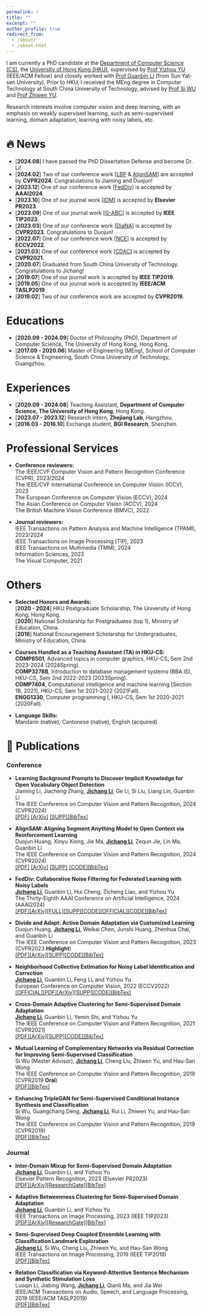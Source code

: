 ```yaml
---
permalink: /
title: ""
excerpt: ""
author_profile: true
redirect_from: 
  - /about/
  - /about.html
---
```




I am currently a PhD candidate at the [Department of Computer Science (CS)](https://www.cs.hku.hk/), the [University of Hong Kong (HKU)](https://www.hku.hk/), supervised by [Prof Yizhou YU](https://i.cs.hku.hk/~yzyu/) (IEEE/ACM Fellow) and closely worked with [Prof Guanbin LI](http://guanbinli.com/) (from Sun Yat-sen University). Prior to HKU, I received the MEng degree in Computer Technology at South China University of Technology, advised by [Prof Si WU](https://scholar.google.com.hk/citations?user=RtkXrnwAAAAJ&hl=en) and [Prof  Zhiwen YU](https://scholar.google.com/citations?user=uawKm4wAAAAJ&hl=en).  

Research interests involve computer vision and deep learning, with an emphasis on weakly supervised learning, such as semi-supervised learning, domain adaptation, learning with noisy labels, etc.




# 🔥 News

- [**2024.08**] I have passed the PhD Dissertation Defense and become Dr. Li!
- [**2024.02**] Two of our conference work [[LBP](https://openaccess.thecvf.com/content/CVPR2024/papers/Li_Learning_Background_Prompts_to_Discover_Implicit_Knowledge_for_Open_Vocabulary_CVPR_2024_paper.pdf) & [AlignSAM](https://openaccess.thecvf.com/content/CVPR2024/papers/Huang_AlignSAM_Aligning_Segment_Anything_Model_to_Open_Context_via_Reinforcement_CVPR_2024_paper.pdf)] are accepted by **CVPR2024**.  Congratulations to Jiaming and Duojun!
- [**2023.12**] One of our conference work [[FedDiv](https://ojs.aaai.org/index.php/AAAI/article/view/28095)] is accepted by **AAAI2024**.
- [**2023.10**] One of our journal work [[IDM](https://www.sciencedirect.com/science/article/pii/S0031320323007203?via%3Dihub)] is accepted by **Elsevier PR2023**.
- [**2023.09**] One of our journal work [[G-ABC](https://ieeexplore.ieee.org/document/10269065)] is accepted by **IEEE TIP2023**.
- [**2023.03**] One of our conference work [[DiaNA](https://openaccess.thecvf.com/content/CVPR2023/papers/Huang_Divide_and_Adapt_Active_Domain_Adaptation_via_Customized_Learning_CVPR_2023_paper.pdf)] is accepted by **CVPR2023**. Congratulations to Duojun!
- [**2022.07**] One of our conference work [[NCE](https://www.ecva.net/papers/eccv_2022/papers_ECCV/html/1005_ECCV_2022_paper.php)] is accepted by **ECCV2022**.
- [**2021.03**] One of our conference work [[CDAC](https://openaccess.thecvf.com/content/CVPR2021/html/Li_Cross-Domain_Adaptive_Clustering_for_Semi-Supervised_Domain_Adaptation_CVPR_2021_paper.html)] is accepted by **CVPR2021**.
- [**2020.07**] Graduated from South China University of Technology. Congratulations to Jichang!
- [**2019.07**] One of our journal work is accepted by **IEEE TIP2019**.
- [**2019.05**] One of our journal work is accepted by **IEEE/ACM TASLP2019**.
- [**2019.02**] Two of our conference work are accepted by **CVPR2019**.


# Educations
- [**2020.09 - 2024.09**] Doctor of Philosophy (PhD), Department of Computer Science, The University of Hong Kong, Hong Kong. 
- [**2017.09 - 2020.06**] Master of Engineering (MEng), School of Computer Science & Engineering, South China University of Technology, Guangzhou.


# Experiences
- [**2020.09 - 2024.08**] Teaching Assistant,  **Department of Computer Science, The University of Hong Kong**, Hong Kong.
- [**2023.07 - 2023.12**] Research intern,  **Zhejiang Lab**, Hangzhou.
- [**2016.03 - 2016.10**] Exchange student,  **BGI Research**, Shenzhen.



# Professional Services

- **Conference reviewers:**  
  The IEEE/CVF Computer Vision and Pattern Recognition Conference (CVPR), 2023/2024  
  The IEEE/CVF International Conference on Computer Vision (ICCV), 2023  
  The European Conference on Computer Vision (ECCV), 2024  
  The Asian Conference on Computer Vision (ACCV), 2024  
  The British Machine Vision Conference (BMVC), 2022  
  
- **Journal reviewers:**  
  IEEE Transactions on Pattern Analysis and Machine Intelligence (TPAMI), 2023/2024  
  IEEE Transactions on Image Processing (TIP), 2023  
  IEEE Transactions on Multimedia (TMM), 2024  
  Information Sciences, 2023  
  The Visual Computer, 2021  
  
  
  
  
  
  

# Others


- **Selected Honors and Awards:**  
[**2020 - 2024**] HKU Postgraduate Scholarship, The University of Hong Kong, Hong Kong.  
[**2020**] National Scholarship for Postgraduates (top 1), Ministry of Education, China.  
[**2016**] National Encouragement Scholarship for Undergraduates, Ministry of Education, China.  

- **Courses Handled as a Teaching Assistant (TA) in HKU-CS:**  
**COMP8501**, Advanced topics in computer graphics, HKU-CS, Sem 2nd 2023-2024 (2024Spring).  
**COMP3278B**, Introduction to database management systems (BBA IS), HKU-CS, Sem 2nd 2022-2023 (2023Spring).  
**COMP7404**, Computational intelligence and machine learning [Section 1B, 2021], HKU-CS, Sem 1st 2021-2022  (2021Fall).  
**ENGG1330**, Computer programming I, HKU-CS, Sem 1st 2020-2021  (2020Fall).

- **Language Skills:**  
Mandarin (native), Cantonese (native), English (acquired)


# 📝 Publications 

### Conference

- **Learning Background Prompts to Discover Implicit Knowledge for Open Vocabulary Object Detection**  
Jiaming Li, Jiacheng Zhang, **<u>Jichang Li</u>**, Ge Li, Si Liu, Liang Lin, Guanbin Li  
The IEEE Conference on Computer Vision and Pattern Recognition, 2024 (CVPR2024)  
[[PDF]](https://openaccess.thecvf.com/content/CVPR2024/papers/Li_Learning_Background_Prompts_to_Discover_Implicit_Knowledge_for_Open_Vocabulary_CVPR_2024_paper.pdf)
[[ArXiv]](https://arxiv.org/abs/2406.00510)
[[SUPP]](https://openaccess.thecvf.com/content/CVPR2024/supplemental/Li_Learning_Background_Prompts_CVPR_2024_supplemental.pdf)[[BibTex]](https://github.com/lijichang/lijichang.github.io/blob/main/bibtex/CVPR2024_LBP.bib)


- **AlignSAM: Aligning Segment Anything Model to Open Context via Reinforcement Learning**  
Duojun Huang, Xinyu Xiong, Jie Ma, **<u>Jichang Li</u>**, Zequn Jie, Lin Ma, Guanbin Li  
The IEEE Conference on Computer Vision and Pattern Recognition, 2024 (CVPR2024)  
[[PDF]](https://openaccess.thecvf.com/content/CVPR2024/papers/Huang_AlignSAM_Aligning_Segment_Anything_Model_to_Open_Context_via_Reinforcement_CVPR_2024_paper.pdf)
[[ArXiv]](https://arxiv.org/abs/2406.00480)
[[SUPP]](https://openaccess.thecvf.com/content/CVPR2024/supplemental/Huang_AlignSAM_Aligning_Segment_CVPR_2024_supplemental.pdf)
[[CODE]](https://github.com/Duojun-Huang/AlignSAM-CVPR2024)[[BibTex]](https://github.com/lijichang/lijichang.github.io/blob/main/bibtex/CVPR2024_AlignSAM.bib)

- **FedDiv: Collaborative Noise Filtering for Federated Learning with Noisy Labels**  
**<u>Jichang Li</u>**, Guanbin Li, Hui Cheng, Zicheng Liao, and Yizhou Yu  
The Thirty-Eighth AAAI Conference on Artificial Intelligence, 2024 (AAAI2024)  
[[PDF]](https://ojs.aaai.org/index.php/AAAI/article/view/28095/28195)[[ArXiv]](http://arxiv.org/abs/2312.12263)[[FULL]](https://github.com/lijichang/FLNL-FedDiv/blob/main/full%20paper.pdf)[[SUPP]](https://github.com/lijichang/FLNL-FedDiv/blob/main/supp.pdf)[[CODE]](https://github.com/lijichang/FLNL-FedDiv)[[OFFICIAL]](https://ojs.aaai.org/index.php/AAAI/article/view/28095)[[CODE]](https://github.com/lijichang/FLNL-FedDiv)[[BibTex]](https://github.com/lijichang/lijichang.github.io/blob/main/bibtex/AAAI2024_FLNL.bib)  


- **Divide and Adapt: Active Domain Adaptation via Customized Learning**  
Duojun Huang, **<u>Jichang Li</u>**, Weikai Chen, Junshi Huang, Zhenhua Chai, and Guanbin Li  
The IEEE Conference on Computer Vision and Pattern Recognition, 2023 (CVPR2023 **Highlight**)    
[[PDF]](https://openaccess.thecvf.com/content/CVPR2023/papers/Huang_Divide_and_Adapt_Active_Domain_Adaptation_via_Customized_Learning_CVPR_2023_paper.pdf)[[ArXiv]](https://arxiv.org/abs/2307.11618)[[SUPP]](https://openaccess.thecvf.com/content/CVPR2023/supplemental/Huang_Divide_and_Adapt_CVPR_2023_supplemental.pdf)[[CODE]](https://github.com/starchaser49/DiaNA-CVPR2023)[[BibTex]](https://github.com/lijichang/lijichang.github.io/blob/main/bibtex/CVPR2023_ADA.bib)  

- **Neighborhood Collective Estimation for Noisy Label Identification and Correction**  
**<u>Jichang Li</u>**, Guanbin Li, Feng Li, and Yizhou Yu  
European Conference on Computer Vision, 2022 (ECCV2022)  
[[OFFICIAL]](https://www.ecva.net/papers/eccv_2022/papers_ECCV/html/1005_ECCV_2022_paper.php)[[PDF]](https://www.ecva.net/papers/eccv_2022/papers_ECCV/papers/136840126.pdf)[[ArXiv]](https://arxiv.org/abs/2208.03207)[[SUPP]](https://www.ecva.net/papers/eccv_2022/papers_ECCV/papers/136840126-supp.pdf)[[CODE]](https://github.com/lijichang/LNL-NCE)[[BibTex]](https://github.com/lijichang/lijichang.github.io/blob/main/bibtex/ECCV2022_LNL_NCE.bib)  

- **Cross-Domain Adaptive Clustering for Semi-Supervised Domain Adaptation**  
**<u>Jichang Li</u>**, Guanbin Li, Yemin Shi, and Yizhou Yu  
The IEEE Conference on Computer Vision and Pattern Recognition, 2021 (CVPR2021)  
[[PDF]](https://openaccess.thecvf.com/content/CVPR2021/html/Li_Cross-Domain_Adaptive_Clustering_for_Semi-Supervised_Domain_Adaptation_CVPR_2021_paper.html)[[ArXiv]](https://arxiv.org/abs/2104.09415)[[SUPP]](https://openaccess.thecvf.com/content/CVPR2021/supplemental/Li_Cross-Domain_Adaptive_Clustering_CVPR_2021_supplemental.pdf)[[CODE]](https://github.com/lijichang/CVPR2021-SSDA)[[BibTex]](https://github.com/lijichang/lijichang.github.io/blob/main/bibtex/CVPR2021_SSDA_CDAC.bib)

- **Mutual Learning of Complementary Networks via Residual Correction for Improving Semi-Supervised Classification**  
Si Wu (Master Advisor), **<u>Jichang Li</u>**, Cheng Liu, Zhiwen Yu, and Hau-San Wong  
The IEEE Conference on Computer Vision and Pattern Recognition, 2019 (CVPR2019 **Oral**)  
[[PDF]](http://openaccess.thecvf.com/content_CVPR_2019/papers/Wu_Mutual_Learning_of_Complementary_Networks_via_Residual_Correction_for_Improving_CVPR_2019_paper.pdf)[[BibTex]](https://github.com/lijichang/lijichang.github.io/blob/main/bibtex/CVPR2019_SSL_ML.bib)  

- **Enhancing TripleGAN for Semi-Supervised Conditional Instance Synthesis and Classification**  
Si Wu, Guangchang Deng, **<u>Jichang Li</u>**, Rui Li, Zhiwen Yu, and Hau-San Wong  
The IEEE Conference on Computer Vision and Pattern Recognition, 2019 (CVPR2019)  
[[PDF]](http://openaccess.thecvf.com/content_CVPR_2019/papers/Wu_Enhancing_TripleGAN_for_Semi-Supervised_Conditional_Instance_Synthesis_and_Classification_CVPR_2019_paper.pdf)[[BibTex]](https://github.com/lijichang/lijichang.github.io/blob/main/bibtex/CVPR2019_SS_Synthesis.bib)  

### Journal

- **Inter-Domain Mixup for Semi-Supervised Domain Adaptation**  
**<u>Jichang Li</u>**, Guanbin Li, and Yizhou Yu  
Elsevier Pattern Recognition, 2023 (Elsevier PR2023)  
[[PDF]](https://www.sciencedirect.com/science/article/pii/S0031320323007203?via%3Dihub)[[ArXiv]](https://arxiv.org/abs/2401.11453)[[ResearchGate]](https://www.researchgate.net/publication/374499122_Inter-domain_mixup_for_semi-supervised_domain_adaptation?_sg%5B0%5D=zzywj_gvTMrmgA3QRML2HMiJDw-jig0axvbl8pjjhrSEy4VvAgM6yR7qZlD5S-3E1CPr95dUdnZ78zs_MCtOFntrzXk_HOHRfoLUa2a1.5GGPId_ByFFEb2-VSSI50j0XQ2Aj_VJbPwHE6cR2bV46ojkz3o7aczdFnCaE_i1QTEi8769pg79X3eGHQZYlvA&_tp=eyJjb250ZXh0Ijp7ImZpcnN0UGFnZSI6Il9kaXJlY3QiLCJwYWdlIjoicHJvZmlsZSIsInByZXZpb3VzUGFnZSI6InByb2ZpbGUiLCJwb3NpdGlvbiI6InBhZ2VDb250ZW50In19)[[BibTex]](https://github.com/lijichang/lijichang.github.io/blob/main/bibtex/PR2023_SSDA.bib)  

- **Adaptive Betweenness Clustering for Semi-Supervised Domain Adaptation**  
**<u>Jichang Li</u>**, Guanbin Li, and Yizhou Yu  
IEEE Transactions on Image Processing, 2023 (IEEE TIP2023)  
[[PDF]](https://ieeexplore.ieee.org/document/10269065)[[ArXiv]](https://arxiv.org/abs/2401.11448)[[ResearchGate]](https://www.researchgate.net/publication/374411722_Adaptive_Betweenness_Clustering_for_Semi-Supervised_Domain_Adaptation#fullTextFileContent)[[BibTex]](https://github.com/lijichang/lijichang.github.io/blob/main/bibtex/TIP2023_SSDA.bib)



- **Semi-Supervised Deep Coupled Ensemble Learning with Classiﬁcation Landmark Exploration**  
**<u>Jichang Li</u>**, Si Wu, Cheng Liu, Zhiwen Yu, and Hau-San Wong  
IEEE Transactions on Image Processing, 2019 (IEEE TIP2019)  
[[PDF]](https://ieeexplore.ieee.org/abstract/document/8796363)[[BibTex]](https://github.com/lijichang/lijichang.github.io/blob/main/bibtex/TIP2019_SSL.bib)  

- **Relation Classification via Keyword-Attentive Sentence Mechanism and Synthetic Stimulation Loss**  
Luoqin Li, Jiabing Wang, **<u>Jichang Li</u>**, Qianli Ma, and Jia Wei  
IEEE/ACM Transactions on Audio, Speech, and Language Processing, 2019 (IEEE/ACM TASLP2019)  
[[PDF]](https://ieeexplore.ieee.org/abstract/document/8733064)[[BibTex]](https://github.com/lijichang/lijichang.github.io/blob/main/bibtex/TALSP2019_Relation.bib)  



